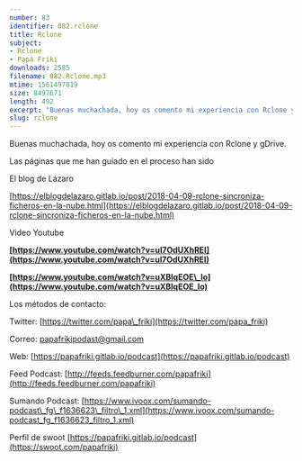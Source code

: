 ```yaml
---
number: 83
identifier: 082.rclone
title: Rclone
subject:
- Rclone
- Papá Friki
downloads: 2585
filename: 082.Rclone.mp3
mtime: 1561497819
size: 8497671
length: 492
excerpt: "Buenas muchachada, hoy os comento mi experiencia con Rclone y gDrive.\n\nLas páginas que me han guiado en el proceso han sido\n\nEl blog de Lázaro\n\n[https://elblogdelazaro.gitlab.io/post/2018-04-09-rclone-sincroniza-ficheros-en-la-nube.html](https://elblogdelazaro.gitlab.io/post/2018-04-09-rclone-sincroniza-ficheros-en-la-nube.html)  \n\nVideo Youtube\n\n**[https://www.youtube.com/watch?v=uI7OdUXhREI](https://www.youtube.com/watch?v=uI7OdUXhREI)**  \n\n**[https://www.youtube.com/watch?v=uXBlqEOE\\_lo](https://www.youtube.com/watch?v=uXBlqEOE_lo)**  \n\nLos métodos de contacto:  \n\nTwitter: [https://twitter.com/papa\\_friki](https://twitter.com/papa_friki)\n\nCorreo: [papafrikipodast@gmail.com](https://archive.org/details/papafrikipodast@gmail.com)\n\nWeb: [https://papafriki.gitlab.io/podcast](https://papafriki.gitlab.io/podcast)\n\nFeed Podcast: [http://feeds.feedburner.com/papafriki](http://feeds.feedburner.com/papafriki)\n\nSumando Podcast: [https://www.ivoox.com/sumando-podcast\\_fg\\_f1636623\\_filtro\\_1.xml](https://www.ivoox.com/sumando-podcast_fg_f1636623_filtro_1.xml)\n\nPerfil de swoot [https://papafriki.gitlab.io/podcast](https://swoot.com/papafriki)"
slug: rclone
---
```

Buenas muchachada, hoy os comento mi experiencia con Rclone y gDrive.

Las páginas que me han guiado en el proceso han sido

El blog de Lázaro

[https://elblogdelazaro.gitlab.io/post/2018-04-09-rclone-sincroniza-ficheros-en-la-nube.html](https://elblogdelazaro.gitlab.io/post/2018-04-09-rclone-sincroniza-ficheros-en-la-nube.html)

Video Youtube

**[https://www.youtube.com/watch?v=uI7OdUXhREI](https://www.youtube.com/watch?v=uI7OdUXhREI)**

**[https://www.youtube.com/watch?v=uXBlqEOE\_lo](https://www.youtube.com/watch?v=uXBlqEOE_lo)**

Los métodos de contacto:

Twitter: [https://twitter.com/papa\_friki](https://twitter.com/papa_friki)

Correo: [papafrikipodast@gmail.com](https://archive.org/details/papafrikipodast@gmail.com)

Web: [https://papafriki.gitlab.io/podcast](https://papafriki.gitlab.io/podcast)

Feed Podcast: [http://feeds.feedburner.com/papafriki](http://feeds.feedburner.com/papafriki)

Sumando Podcast: [https://www.ivoox.com/sumando-podcast\_fg\_f1636623\_filtro\_1.xml](https://www.ivoox.com/sumando-podcast_fg_f1636623_filtro_1.xml)

Perfil de swoot [https://papafriki.gitlab.io/podcast](https://swoot.com/papafriki)